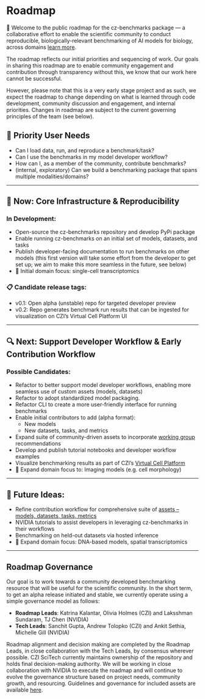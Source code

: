 # Roadmap

👋 Welcome to the public roadmap for the cz-benchmarks package — a collaborative effort to enable the scientific community to conduct reproducible, biologically-relevant benchmarking of AI models for biology, across domains [learn more](/README.md).

The roadmap reflects our initial priorities and sequencing of work. Our goals in sharing this roadmap are to enable community engagement and contribution through transparency without this, we know that our work here cannot be successful.

However, please note that this is a very early stage project and as such, we expect the roadmap to change depending on what is learned through code development, community discussion and engagement, and internal priorities. Changes in roadmap are subject to the current governing principles of the team (see below).


## 🙋 Priority User Needs

- Can I load data, run, and reproduce a benchmark/task?
- Can I use the benchmarks in my model developer workflow?
- How can I, as a member of the community, contribute benchmarks?
- (internal, exploratory) Can we build a benchmarking package that spans multiple modalities/domains?

---

## 🎯 Now: Core Infrastructure & Reproducibility

### In Development:
- Open-source the cz-benchmarks repository and develop PyPi package
- Enable running cz-benchmarks on an initial set of models, datasets, and tasks
- Publish developer-facing documentation to run benchmarks on other models (this first version will take some effort from the developer to get set up; we aim to make this more seamless in the future, see below)
- 🔬 Initial domain focus: single-cell transcriptomics

### 📋 Candidate release tags:
- v0.1: Open alpha (unstable) repo for targeted developer preview
- v0.2: Repo generates benchmark run results that can be ingested for visualization on CZI’s Virtual Cell Platform UI

---

## 🔍 Next: Support Developer Workflow & Early Contribution Workflow

### Possible Candidates:
- Refactor to better support model developer workflows, enabling more seamless use of custom assets (models, datasets)
- Refactor to adopt standardized model packaging.
- Refactor CLI to create a more user-friendly interface for running benchmarks
- Enable initial contributors to add (alpha format):
  - New models
  - New datasets, tasks, and metrics
- Expand suite of community-driven assets to incorporate [working group](https://virtualcellmodels.cziscience.com/micro-pub/jamboree-launches-working-group) recommendations
- Develop and publish tutorial notebooks and developer workflow examples
- Visualize benchmarking results as part of CZI’s [Virtual Cell Platform](http://virtualcellmodels.cziscience.com)
- 🔬 Expand domain focus to: Imaging models (e.g. cell morphology)

---

## 🚀 Future Ideas:
- Refine contribution workflow for comprehensive suite of [assets – models, datasets, tasks, metrics]((docs/source/assets.md))
- NVIDIA tutorials to assist developers in leveraging cz-benchmarks in their workflows
- Benchmarking on held-out datasets via hosted inference
- 🔬 Expand domain focus: DNA-based models, spatial transcriptomics

---

## Roadmap Governance

Our goal is to work towards a community developed benchmarking resource that will be useful for the scientific community. In the short term, to get an alpha release initiated and stable, we currently operate using a simple governance model as follows:

- **Roadmap Leads**: Katrina Kalantar, Olivia Holmes (CZI) and Laksshman Sundaram, TJ Chen (NVIDIA)
- **Tech Leads**: Sanchit Gupta, Andrew Tolopko (CZI) and Ankit Sethia, Michelle Gill (NVIDIA)

Roadmap alignment and decision making are completed by the Roadmap Leads, in close collaboration with the Tech Leads, by consensus wherever possible. CZI SciTech currently maintains ownership of the repository and holds final decision-making authority. We will be working in close collaboration with NVIDIA to execute the roadmap and will continue to evolve the governance structure based on project needs, community growth, and resourcing. Guidelines and governance for included assets are available [here](docs/source/assets.md).
